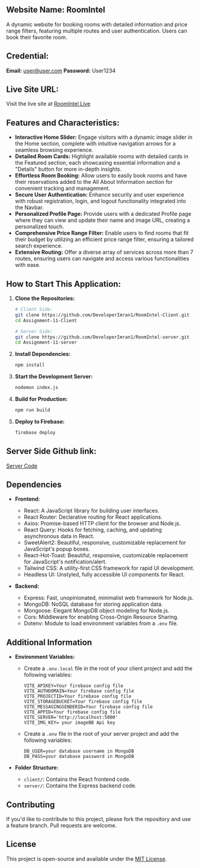 ## Website Name: RoomIntel
A dynamic website for booking rooms with detailed information and price range filters, featuring multiple routes and user authentication. Users can book their favorite room.

## Credential:
**Email:** user@user.com
**Password:** User1234

## Live Site URL:
Visit the live site at [RoomIntel Live](https://room-intel.netlify.app/)

## Features and Characteristics:

- **Interactive Home Slider:** Engage visitors with a dynamic image slider in the Home section, complete with intuitive navigation arrows for a seamless browsing experience.
- **Detailed Room Cards:** Highlight available rooms with detailed cards in the Featured section, each showcasing essential information and a "Details" button for more in-depth insights.
- **Effortless Room Booking:** Allow users to easily book rooms and have their reservations added to the All About Information section for convenient tracking and management.
- **Secure User Authentication:** Enhance security and user experience with robust registration, login, and logout functionality integrated into the Navbar.
- **Personalized Profile Page:** Provide users with a dedicated Profile page where they can view and update their name and image URL, creating a personalized touch.
- **Comprehensive Price Range Filter:** Enable users to find rooms that fit their budget by utilizing an efficient price range filter, ensuring a tailored search experience.
- **Extensive Routing:** Offer a diverse array of services across more than 7 routes, ensuring users can navigate and access various functionalities with ease.

## How to Start This Application:
1. **Clone the Repositories:**
    ```sh
    # Client Side:
    git clone https://github.com/DeveloperImran1/RoomIntel-Client.git
    cd Assignment-11-Client
    ```
    ```sh
    # Server Side:
    git clone https://github.com/DeveloperImran1/RoomIntel-server.git
    cd Assignment-11-server
    ```
2. **Install Dependencies:**
    ```sh
    npm install
    ```
3. **Start the Development Server:**
    ```sh
    nodemon index.js
    ```
4. **Build for Production:**
    ```sh
    npm run build
    ```
5. **Deploy to Firebase:**
    ```sh
    firebase deploy
    ```

## Server Side Github link:

<a href="https://github.com/DeveloperImran1/RoomIntel-server">Server Code<a/>


## Dependencies

- **Frontend:**
  - React: A JavaScript library for building user interfaces.
  - React Router: Declarative routing for React applications.
  - Axios: Promise-based HTTP client for the browser and Node.js.
  - React Query: Hooks for fetching, caching, and updating asynchronous data in React.
  - SweetAlert2: Beautiful, responsive, customizable replacement for JavaScript's popup boxes.
  - React-Hot-Toast: Beautiful, responsive, customizable replacement for JavaScript's notification/alert.
  - Tailwind CSS: A utility-first CSS framework for rapid UI development.
  - Headless UI: Unstyled, fully accessible UI components for React.

- **Backend:**
  - Express: Fast, unopinionated, minimalist web framework for Node.js.
  - MongoDB: NoSQL database for storing application data.
  - Mongoose: Elegant MongoDB object modeling for Node.js.
  - Cors: Middleware for enabling Cross-Origin Resource Sharing.
  - Dotenv: Module to load environment variables from a `.env` file.

## Additional Information

- **Environment Variables:**
  - Create a `.env.local` file in the root of your client project and add the following variables:
    ```plaintext
    VITE_APIKEY=Your firebase config file
    VITE_AUTHDOMAIN=Your firebase config file
    VITE_PROJECTID=Your firebase config file
    VITE_STORAGEBUCKET=Your firebase config file
    VITE_MESSAGINGSENDERID=Your firebase config file
    VITE_APPID=Your firebase config file
    VITE_SERVER='http://localhost:5000'
    VITE_IMG_KEY= your imageBB Api key
    ```
  - Create a `.env` file in the root of your server project and add the following variables:
    ```plaintext
    DB_USER=your database username in MongoDB
    DB_PASS=your database password in MongoDB
    ```

- **Folder Structure:**
  - `client/`: Contains the React frontend code.
  - `server/`: Contains the Express backend code.

## Contributing

If you'd like to contribute to this project, please fork the repository and use a feature branch. Pull requests are welcome.

## License

This project is open-source and available under the [MIT License](LICENSE).
